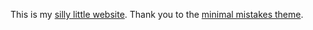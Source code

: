 This is my [silly little website](https://svenhalvorson.github.io/party_page/). Thank you to the [minimal mistakes theme](https://github.com/mmistakes/minimal-mistakes).
